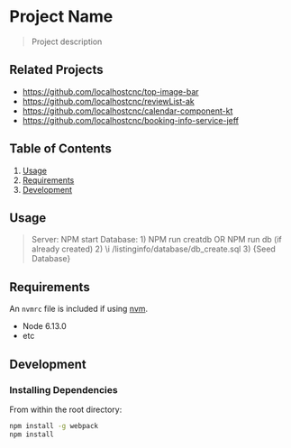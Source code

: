 # Project Name

> Project description

## Related Projects

  - https://github.com/localhostcnc/top-image-bar
  - https://github.com/localhostcnc/reviewList-ak
  - https://github.com/localhostcnc/calendar-component-kt
  - https://github.com/localhostcnc/booking-info-service-jeff

## Table of Contents

1. [Usage](#Usage)
1. [Requirements](#requirements)
1. [Development](#development)

## Usage

> Server: NPM start
> Database: 1) NPM run creatdb   OR     NPM run db (if already created)
            2) \i /listinginfo/database/db_create.sql 
            3) {Seed Database}


## Requirements

An `nvmrc` file is included if using [nvm](https://github.com/creationix/nvm).

- Node 6.13.0
- etc

## Development

### Installing Dependencies

From within the root directory:

```sh
npm install -g webpack
npm install
```

